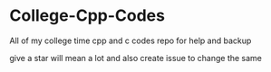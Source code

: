 # College-Cpp-Codes
All of my college time cpp and c codes repo for help and backup

give a star will mean a lot and also create issue to change the same
